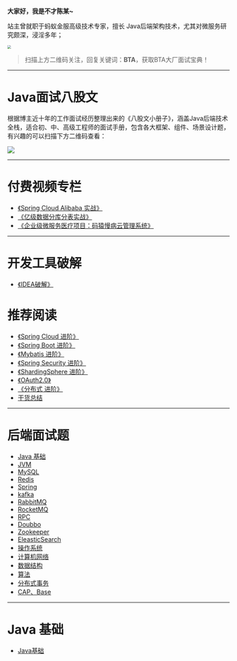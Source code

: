 **大家好，我是不才陈某~**

站主曾就职于蚂蚁金服高级技术专家，擅长 Java后端架构技术，尤其对微服务研究颇深，浸淫多年；

<img src="https://img.java-family.cn/20230611092954image-20230611092954337.png" style="zoom:50%;" />

> 扫描上方二维码关注，回复关键词：**BTA**，获取BTA大厂面试宝典！

<hr/>



# Java面试八股文

根据博主近十年的工作面试经历整理出来的《八股文小册子》，涵盖Java后端技术全栈，适合初、中、高级工程师的面试手册，包含各大框架、组件、场景设计题，有兴趣的可以扫描下方二维码查看：



![](https://img.java-family.cn/202308241723441.jpg)



<hr/>

# 付费视频专栏

- [《Spring Cloud Alibaba 实战》](pay/Spring-Cloud-Alibaba实战.md)
- [《亿级数据分库分表实战》](pay/分库分表实战.md)
- [《企业级微服务医疗项目：码猿慢病云管理系统》](pay/码猿慢病云管理系统.md)

<hr/>



# 开发工具破解

- [《IDEA破解》](tool/IDEA2023.2破解教程.md)

# 推荐阅读

- [《Spring Cloud 进阶》](spring-cloud/README.md)
- [《Spring Boot 进阶》](spring-boot/README.md)
- [《Mybatis 进阶》](Mybatis/README.md)
- [《Spring Security 进阶》](spring-security/README.md)
- [《ShardingSphere 进阶》](ShardingSphere/README.md)
- [《OAuth2.0》](OAuth2.0/README.md)
- [《分布式 进阶》](distributed/README.md)
- [干货总结](summarize/README.md)

<hr/>

# 后端面试题
- [Java 基础](interview/java-base.md)
- [JVM](interview/jvm.md)
- [MySQL](interview/MySQL.md)
- [Redis](interview/Redis.md)
- [Spring](interview/Spring.md)
- [kafka](interview/kafka.md)
- [RabbitMQ](interview/RabbitMQ.md)
- [RocketMQ](interview/RocketMQ.md)
- [RPC](interview/RPC.md)
- [Doubbo](interview/Doubbo.md)
- [Zookeeper](interview/Zookeeper.md)
- [EleasticSearch](interview/EleasticSearch.md)
- [操作系统](interview/操作系统.md)
- [计算机网络](interview/计算机网络.md)
- [数据结构](interview/数据结构.md)
- [算法](interview/算法.md)
- [分布式事务](interview/分布式事务.md)
- [CAP、Base](interview/CAP、Base理论介绍.md)

<hr/>

# Java 基础
- [Java基础](Java/README.md)

